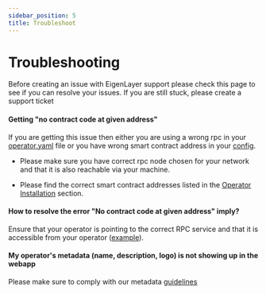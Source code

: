 ```yaml
---
sidebar_position: 5
title: Troubleshoot
---
```


# Troubleshooting

Before creating an issue with EigenLayer support please check this page to see if you can resolve your issues. If you are still stuck, please create a support ticket

#### Getting "no contract code at given address"

If you are getting this issue then either you are using a wrong rpc in your [operator.yaml](https://github.com/Layr-Labs/eigenlayer-cli/blob/master/pkg/operator/config/operator-config-example.yaml#L32) file or you have wrong smart contract address in your [config](https://github.com/Layr-Labs/eigenlayer-cli/blob/master/pkg/operator/config/operator-config-example.yaml#L25).

* Please make sure you have correct rpc node chosen for your network and that it is also reachable via your machine.

* Please find the correct smart contract addresses listed in the [Operator Installation](operator-installation.md) section.

#### How to resolve the error "No contract code at given address" imply?

Ensure that your operator is pointing to the correct RPC service and that it is accessible from your operator ([example](https://chainlist.org/)).

#### My operator's metadata (name, description, logo) is not showing up in the webapp
Please make sure to comply with our metadata [guidelines](operator-installation.md#operator-configuration-and-registration)